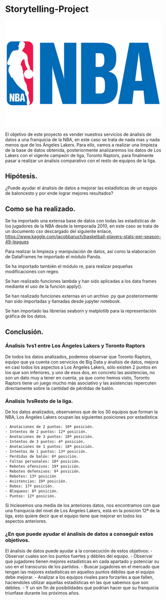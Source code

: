 # Storytelling-Project

![NBA-logo-png-download-free](NBA-logo-png-download-free.png) 

El objetivo de este proyecto es vender nuestros servicios de ánalisis de datos a una franquicia de la NBA, en este caso se trata de nada mas y nada menos que de los Ángeles Lakers. Para ello, vamos a realizar una limpieza de la base de datos obtenida, posteriormente analizaremos los datos de Los Lakers con el vigente campeón de liga, Toronto Raptors, para finalmente pasar a realizar un ánalisis comparativo con el resto de equipos de la liga.  


## Hipótesis.

¿Puede ayudar el ánalisis de datos a mejorar las estadísticas de un equipo de baloncesto y por ende lograr mejores resultados?


## Como se ha realizado.

Se ha importado una extensa base de datos con todas las estadísticas de los jugadores de la NBA desde la temporada 2010, en este caso se trata de un documento csv descargado del siguiente enlace, https://www.kaggle.com/jacobbaruch/basketball-players-stats-per-season-49-leagues

Para realizar la limpieza y manipulación de datos, así como la elaboración de DataFrames he importado el módulo Panda.

Se ha importado también el módulo re, para realizar pequeñas modificaciones con regex.

Se han realizado funciones lambda y han sido aplicadas a los data frames mediante el uso de la función apply().

Se han realizado funciones externas en un archivo .py que posteriormente han sido importadas y llamadas desde jupyter notebook.

Se han importado las librerías seaborn y matplotlib para la representación gráfica de los datos.


## Conclusión.

### Ánalisis 1vs1 entre Los Ángeles Lakers y Toronto Raptors

De todos los datos analizados, podemos observar que Toronto Raptors, equipo que ya cuenta con servicios de Big Data y ánalisis de datos, mejora en casi todos los aspectos a Los Ángeles Lakers, sólo existen 2 puntos en los que son inferiores, y uno de esos dos, en concreto las asistencias, no son un dato muy a tener en cuenta, ya que como hemos visto, Toronto Raptors tiene un juego mucho más asociativo y las asistencias repercuten directamente sobre la cantidad de pérdidas de balón.


### Ánalisis 1vsResto de la liga.

De los datos analizados, observamos que de los 30 equipos que forman la NBA, Los Ángeles Lakers ocupan las siguientes posiciones por estadística:
    
    - Anotaciones de 2 puntos: 10ª posición.
    - Intentos de 2 puntos: 12ª posición.
    - Anotaciones de 3 puntos: 10ª posición.
    - Intentos de 3 puntos: 4ª posición.
    - Anotaciones de 1 puntos: 18ª posición.
    - Intentos de 1 puntos: 13ª posición.
    - Perdidas de balón: 8ª posición.
    - Faltas personales: 10ª posición.
    - Rebotes ofensivos: 19ª posición.
    - Rebotes defensivos: 9ª posición.
    - Rebotes: 13ª posición
    - Asistencias: 19ª posición.
    - Robos: 17ª posición.
    - Bloqueos: 8ª posición.
    - Puntos: 12ª posición.

Si hiciesemos una media de los anteriores datos, nos encontramos con que una franquicia del nivel de Los Ángeles Lakers, está en la posición 12ª de la liga, esto quiere decir que el equipo tiene que mejorar en todos los aspectos anteriores.


### ¿En que puede ayudar el ánalisis de datos a conseguir estos objetivos.

El ánalisis de datos puede ayudar a la consecución de estos objetivos:
    - Observar cuales son los puntos fuertes y débiles del equipo.
    - Observar que jugadores tienen mejores estadísticas en cada apartado y potenciar su uso en el transcurso de los partidos.
    - Buscar jugadores en el mercado que tengan las mejores estadísticas en aquellos puntos débiles que el equipo debe mejorar.
    - Analizar a los equipos rivales para forzarles a que fallen, haciendoles utilizar aquellas estadísticas en las que sabemos que son débiles.
    - Y un sin fín de posibilidades que podrían hacer que su franquicia  triunfase durante los próximos años.

